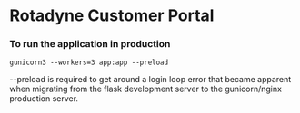 # Rotadyne Customer Portal

### To run the application in production

`gunicorn3 --workers=3 app:app --preload`

--preload is required to get around a login loop error that became apparent when migrating from the flask development server to the gunicorn/nginx production server.
